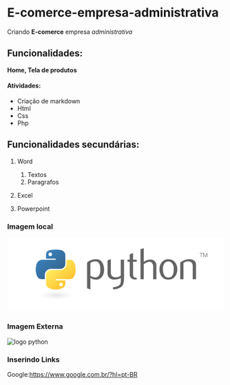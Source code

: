 # E-comerce-empresa-administrativa

Criando **E-comerce** empresa *administrativa*

## Funcionalidades:

**Home, Tela de produtos**

#### Atividades:

* Criação de markdown
* Html
* Css
* Php

## Funcionalidades secundárias:

1. Word
    1. Textos
    2. Paragrafos

2. Excel
3. Powerpoint

### Imagem local

![logo python](img/python-logo-master-v3-TM.png)


### Imagem Externa 

![logo python](https://www.python.org/static/community_logos/python-logo-master-v3-TM.png)


### Inserindo Links

Google:https://www.google.com.br/?hl=pt-BR

  

